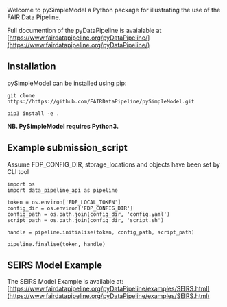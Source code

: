 Welcome to pySimpleModel a Python package for illustrating the use of the FAIR Data Pipeline.

Full documention of the pyDataPipeline is avaialable at [https://www.fairdatapipeline.org/pyDataPipeline/](https://www.fairdatapipeline.org/pyDataPipeline/)

## Installation
pySimpleModel can be installed using pip:
```
git clone https://https://github.com/FAIRDataPipeline/pySimpleModel.git

pip3 install -e .
```
**NB. PySimpleModel requires Python3.**

## Example submission_script

Assume FDP_CONFIG_DIR, storage_locations and objects have been set by CLI tool

```
import os
import data_pipeline_api as pipeline

token = os.environ['FDP_LOCAL_TOKEN']
config_dir = os.environ['FDP_CONFIG_DIR']
config_path = os.path.join(config_dir, 'config.yaml')
script_path = os.path.join(config_dir, 'script.sh')

handle = pipeline.initialise(token, config_path, script_path)

pipeline.finalise(token, handle)

```

## SEIRS Model Example

The SEIRS Model Example is available at: [https://www.fairdatapipeline.org/pyDataPipeline/examples/SEIRS.html](https://www.fairdatapipeline.org/pyDataPipeline/examples/SEIRS.html)
